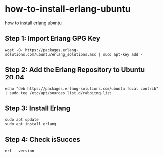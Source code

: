 # how-to-install-erlang-ubuntu
how to install erlang ubuntu


## Step 1: Import Erlang GPG Key
```
wget -O- https://packages.erlang-solutions.com/ubuntu/erlang_solutions.asc | sudo apt-key add -
```

## Step 2: Add the Erlang Repository to Ubuntu 20.04
```
echo "deb https://packages.erlang-solutions.com/ubuntu focal contrib" | sudo tee /etc/apt/sources.list.d/rabbitmq.list
```

## Step 3: Install Erlang
```
sudo apt update
sudo apt install erlang
```

## Step 4: Check isSucces
```
erl --version
```
